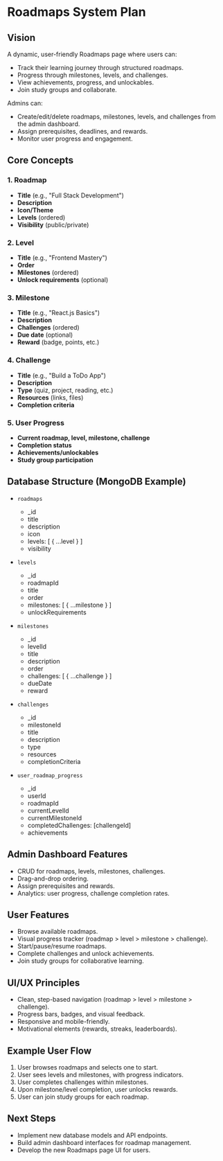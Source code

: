 # Roadmaps System Plan

## Vision
A dynamic, user-friendly Roadmaps page where users can:
- Track their learning journey through structured roadmaps.
- Progress through milestones, levels, and challenges.
- View achievements, progress, and unlockables.
- Join study groups and collaborate.

Admins can:
- Create/edit/delete roadmaps, milestones, levels, and challenges from the admin dashboard.
- Assign prerequisites, deadlines, and rewards.
- Monitor user progress and engagement.

## Core Concepts

### 1. Roadmap
- **Title** (e.g., "Full Stack Development")
- **Description**
- **Icon/Theme**
- **Levels** (ordered)
- **Visibility** (public/private)

### 2. Level
- **Title** (e.g., "Frontend Mastery")
- **Order**
- **Milestones** (ordered)
- **Unlock requirements** (optional)

### 3. Milestone
- **Title** (e.g., "React.js Basics")
- **Description**
- **Challenges** (ordered)
- **Due date** (optional)
- **Reward** (badge, points, etc.)

### 4. Challenge
- **Title** (e.g., "Build a ToDo App")
- **Description**
- **Type** (quiz, project, reading, etc.)
- **Resources** (links, files)
- **Completion criteria**

### 5. User Progress
- **Current roadmap, level, milestone, challenge**
- **Completion status**
- **Achievements/unlockables**
- **Study group participation**

## Database Structure (MongoDB Example)

- `roadmaps`
  - _id
  - title
  - description
  - icon
  - levels: [ { ...level } ]
  - visibility

- `levels`
  - _id
  - roadmapId
  - title
  - order
  - milestones: [ { ...milestone } ]
  - unlockRequirements

- `milestones`
  - _id
  - levelId
  - title
  - description
  - order
  - challenges: [ { ...challenge } ]
  - dueDate
  - reward

- `challenges`
  - _id
  - milestoneId
  - title
  - description
  - type
  - resources
  - completionCriteria

- `user_roadmap_progress`
  - _id
  - userId
  - roadmapId
  - currentLevelId
  - currentMilestoneId
  - completedChallenges: [challengeId]
  - achievements

## Admin Dashboard Features
- CRUD for roadmaps, levels, milestones, challenges.
- Drag-and-drop ordering.
- Assign prerequisites and rewards.
- Analytics: user progress, challenge completion rates.

## User Features
- Browse available roadmaps.
- Visual progress tracker (roadmap > level > milestone > challenge).
- Start/pause/resume roadmaps.
- Complete challenges and unlock achievements.
- Join study groups for collaborative learning.

## UI/UX Principles
- Clean, step-based navigation (roadmap > level > milestone > challenge).
- Progress bars, badges, and visual feedback.
- Responsive and mobile-friendly.
- Motivational elements (rewards, streaks, leaderboards).

## Example User Flow
1. User browses roadmaps and selects one to start.
2. User sees levels and milestones, with progress indicators.
3. User completes challenges within milestones.
4. Upon milestone/level completion, user unlocks rewards.
5. User can join study groups for each roadmap.

## Next Steps
- Implement new database models and API endpoints.
- Build admin dashboard interfaces for roadmap management.
- Develop the new Roadmaps page UI for users. 